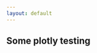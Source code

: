 ```yaml
---
layout: default
---
```


## Some plotly testing
<script src="https://cdn.plot.ly/plotly-latest.min.js"></script>

<div class="center">

<div id="f1acb939-c910-4968-bb5c-9391d448b288" style="height: 100%; width: 100%;" class="plotly-graph-div"></div>

<script type="text/javascript">window.PLOTLYENV=window.PLOTLYENV || {};window.PLOTLYENV.BASE_URL="https://plot.ly";Plotly.newPlot("f1acb939-c910-4968-bb5c-9391d448b288", [{"type": "scatter", "r": [7.02, 7.22, 7.45, 7.68, 7.85, 7.93, 7.97, 7.96, 7.9, 7.81, 7.68, 7.53, 7.35, 7.19, 7.02, 6.86, 6.75, 6.75, 6.82, 6.82, 6.67, 6.46, 6.28, 6.16, 6.07, 5.99, 5.87, 5.77, 5.81, 6.11, 6.55, 6.84, 6.86, 6.72, 6.6, 6.46, 6.32, 6.23, 6.24, 6.31, 6.32, 6.24, 6.11, 6.08, 6.23, 6.46, 6.65, 6.78, 6.88], "t": [110, 113, 114, 114, 114, 115, 116, 116, 115, 111, 109, 109, 109, 109, 108, 106, 104, 104, 105, 106, 106, 105, 105, 106, 108, 109, 108, 107, 106, 104, 104, 104, 105, 107, 107, 106, 103, 101, 99, 99, 99, 98, 98, 99, 97, 96, 96, 98, 102], "mode": "lines", "name": "Wind direction", "text": [10, 11, 12, 13, 14, 15, 16, 17, 18, 19, 20, 21, 22, 23, 0, 1, 2, 3, 4, 5, 6, 7, 8, 9, 10, 11, 12, 13, 14, 15, 16, 17, 18, 19, 20, 21, 22, 23, 0, 1, 2, 3, 4, 5, 6, 7, 8, 9, 10], "marker": {"color": "none", "line": {"color": "#005570", "width": 2}}}, {"type": "scatter", "r": [7.02, 7.02, 7.02, 7.02, 7.02], "t": [110, 110, 110, 110, 110], "mode": "markers", "name": "time=now", "text": ["t=0"], "marker": {"color": "none", "line": {"color": "#005570", "width": 2}}}], {"title": "Wind direction and -speed", "showlegend": false, "font": {"size": 16}, "legend": {"font": {"size": 16}}, "radialaxis": {"ticksuffix": "m/s"}, "orientation": -90}, {"showLink": true, "linkText": "Export to plot.ly"})</script>
</div>

## risk of rain

<div class="left">
<object data="svg/rain.svg" type="image/svg+xml"></object>
</div>
  <div class = "right"> 8-day forecast for the risk of rain or other precipation and the cloud cover fraction </div>



## Current temperature

  <span class = "left"> Gauges the current temperature </span>
  <div class = "right"><object data="svg/temp_now.svg" type="image/svg+xml"></object></div>



# Temperature for the next 48 hours

  <div class = "left">
  <object data="svg/temp_overday.svg" type="image/svg+xml">
  </div>
  <div class = "right"> Temperatures for the comming 48 hours </div>



## ... and for the next 8 days
  <div class = "left"> and over the nex 8 days </div>
  <div class = "right">
  <object data="svg/temp_overdays.svg" type="image/svg+xml">
  </div>

# Wind bearing

  <div class = "left">
  <object data="svg/windbearing_line.svg" type="image/svg+xml">
  </div>
  <div class = "right"> Wind-bearing for the comming 48 hours </div>


  <div class = "left">
  <object data="svg/windbearing_radar.svg" type="image/svg+xml">
  </div>
  <div class = "right"> Radar format
  </div>


## windspeed and windgusts

  <div class = "left"> Shows the average wind speed alone and as a fraction of the highest recorded gusts </div>
  <div class = "right">
  <object data="svg/windspeed.svg" type="image/svg+xml">
  </div>
